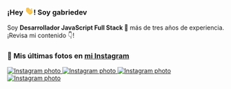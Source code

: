 <h3>¡Hey <img src="https://raw.githubusercontent.com/ABSphreak/ABSphreak/master/gifs/Hi.gif" width="20px" decondig="async">! Soy gabriedev</h3>

<p>Soy <strong>Desarrollador JavaScript Full Stack 🚀</strong> más de tres años de experiencia.<br />¡Revisa mi contenido 👇!</p>

### 📸 Mis últimas fotos en [mi Instagram](https://instagram.com/gabrie.dev)


<a href='https://instagram.com/p/C1UpuSGLQiG' target='_blank'>
  <img width='20%' src='https://instagram.fkiv2-1.fna.fbcdn.net/v/t51.2885-15/412513918_1325803934584302_4400498733289087214_n.jpg?stp=dst-jpg_e15&_nc_ht=instagram.fkiv2-1.fna.fbcdn.net&_nc_cat=106&_nc_ohc=QMAaoW6XM3YAX9EaMah&edm=APU89FABAAAA&ccb=7-5&oh=00_AfAbfPWtI4M2fC7T3BJznOiAo1XrSR7c-RDm__h7_tUBuA&oe=65EACC00&_nc_sid=bc0c2c' alt='Instagram photo' />
</a>
<a href='https://instagram.com/p/CzMY3lzxgmx' target='_blank'>
  <img width='20%' src='https://instagram.fkiv2-1.fna.fbcdn.net/v/t51.2885-15/398916226_819142863293745_2426123683154743297_n.webp?stp=dst-jpg_e35&_nc_ht=instagram.fkiv2-1.fna.fbcdn.net&_nc_cat=109&_nc_ohc=GjyTErWHtUoAX-G7mX0&edm=APU89FABAAAA&ccb=7-5&oh=00_AfCg7pS2D_5eylBJd3-7F_QPoxANH7e-IhNRc3wuHUbwkw&oe=65E960E9&_nc_sid=bc0c2c' alt='Instagram photo' />
</a>
<a href='https://instagram.com/p/CygbQv4uqxM' target='_blank'>
  <img width='20%' src='https://instagram.fkiv2-1.fna.fbcdn.net/v/t51.2885-15/391525959_236593062741789_5868561716480810596_n.webp?stp=dst-jpg_e35&_nc_ht=instagram.fkiv2-1.fna.fbcdn.net&_nc_cat=109&_nc_ohc=hoBiuO63QoEAX_0ixay&edm=APU89FABAAAA&ccb=7-5&oh=00_AfCopeh2VrUAGV3aBosU79aaQ1crkjYZyxHlOI29Tmm_2w&oe=65E96DA5&_nc_sid=bc0c2c' alt='Instagram photo' />
</a>
<a href='https://instagram.com/p/CxTmOF6vN8M' target='_blank'>
  <img width='20%' src='https://instagram.fkiv2-1.fna.fbcdn.net/v/t51.2885-15/378565944_323878180141713_8920720304536029091_n.jpg?stp=dst-jpg_e15&_nc_ht=instagram.fkiv2-1.fna.fbcdn.net&_nc_cat=109&_nc_ohc=BpJ2ek3FPaEAX8QSAJ9&edm=APU89FABAAAA&ccb=7-5&oh=00_AfCKXwOZAhXZ_mugnSJxAeLZcs3aiLjfxWyF6ongL2mn9A&oe=65EA5A18&_nc_sid=bc0c2c' alt='Instagram photo' />
</a>
